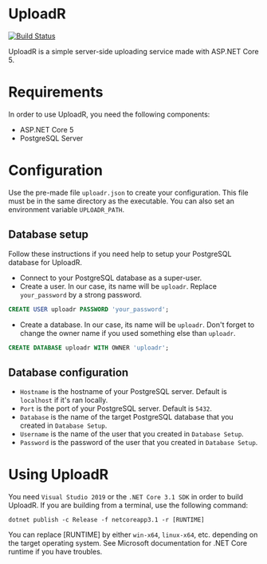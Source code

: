# UploadR

[![Build Status](https://dev.azure.com/allanmercou/uploadr/_apis/build/status/Kiritsu.uploadr?branchName=master)](https://dev.azure.com/allanmercou/uploadr/_build/latest?definitionId=7&branchName=master)

UploadR is a simple server-side uploading service made with ASP.NET Core 5.

# Requirements

In order to use UploadR, you need the following components:
- ASP.NET Core 5
- PostgreSQL Server

# Configuration

Use the pre-made file `uploadr.json` to create your configuration. This file must be in the same directory as the executable. You can also set an environment variable `UPLOADR_PATH`.

## Database setup

Follow these instructions if you need help to setup your PostgreSQL database for UploadR.

- Connect to your PostgreSQL database as a super-user.
- Create a user. In our case, its name will be `uploadr`. Replace `your_password` by a strong password.
```sql
CREATE USER uploadr PASSWORD 'your_password';
```
- Create a database. In our case, its name will be `uploadr`. Don't forget to change the owner name if you used something else than `uploadr`.
```sql
CREATE DATABASE uploadr WITH OWNER 'uploadr';
```

## Database configuration

- `Hostname` is the hostname of your PostgreSQL server. Default is `localhost` if it's ran locally.
- `Port` is the port of your PostgreSQL server. Default is `5432`.
- `Database` is the name of the target PostgreSQL database that you created in `Database Setup`.
- `Username` is the name of the user that you created in `Database Setup`.
- `Password` is the password of the user that you created in `Database Setup`.

# Using UploadR

You need `Visual Studio 2019` or the `.NET Core 3.1 SDK` in order to build UploadR.
If you are building from a terminal, use the following command:
```
dotnet publish -c Release -f netcoreapp3.1 -r [RUNTIME]
```
You can replace [RUNTIME] by either `win-x64`, `linux-x64`, etc. depending on the target operating system. See Microsoft documentation for .NET Core runtime if you have troubles.
